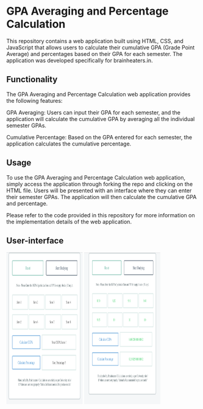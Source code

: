 # GPA Averaging and Percentage Calculation
This repository contains a web application built using HTML, CSS, and JavaScript that allows users to calculate their cumulative GPA (Grade Point Average) and percentages based on their GPA for each semester. The application was developed specifically for brainheaters.in.

## Functionality
The GPA Averaging and Percentage Calculation web application provides the following features:

GPA Averaging: Users can input their GPA for each semester, and the application will calculate the cumulative GPA by averaging all the individual semester GPAs.

Cumulative Percentage: Based on the GPA entered for each semester, the application calculates the cumulative percentage.

## Usage
To use the GPA Averaging and Percentage Calculation web application, simply access the application through forking the repo and clicking on the HTML file. Users will be presented with an interface where they can enter their semester GPAs. The application will then calculate the cumulative GPA and percentage.

Please refer to the code provided in this repository for more information on the implementation details of the web application.

## User-interface
<img src="Screenshot1.png" alt="Screen 1" title="Screen 1" width="200" height="400">
<img src="Screenshot2.png" alt="Screen 2" title="Screen 2" width="200" height="400">
